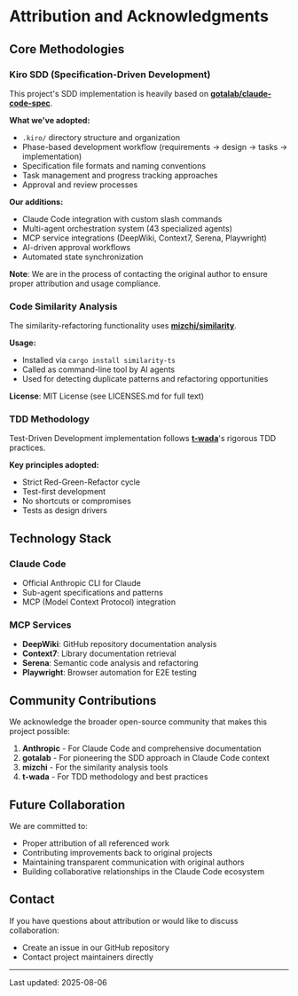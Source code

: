 # Attribution and Acknowledgments

## Core Methodologies

### Kiro SDD (Specification-Driven Development)
This project's SDD implementation is heavily based on **[gotalab/claude-code-spec](https://github.com/gotalab/claude-code-spec)**.

**What we've adopted:**
- `.kiro/` directory structure and organization
- Phase-based development workflow (requirements → design → tasks → implementation)
- Specification file formats and naming conventions
- Task management and progress tracking approaches
- Approval and review processes

**Our additions:**
- Claude Code integration with custom slash commands
- Multi-agent orchestration system (43 specialized agents)
- MCP service integrations (DeepWiki, Context7, Serena, Playwright)
- AI-driven approval workflows
- Automated state synchronization

**Note**: We are in the process of contacting the original author to ensure proper attribution and usage compliance.

### Code Similarity Analysis
The similarity-refactoring functionality uses **[mizchi/similarity](https://github.com/mizchi/similarity)**.

**Usage:**
- Installed via `cargo install similarity-ts`
- Called as command-line tool by AI agents
- Used for detecting duplicate patterns and refactoring opportunities

**License**: MIT License (see LICENSES.md for full text)

### TDD Methodology
Test-Driven Development implementation follows **[t-wada](https://github.com/t-wada)**'s rigorous TDD practices.

**Key principles adopted:**
- Strict Red-Green-Refactor cycle
- Test-first development
- No shortcuts or compromises
- Tests as design drivers

## Technology Stack

### Claude Code
- Official Anthropic CLI for Claude
- Sub-agent specifications and patterns
- MCP (Model Context Protocol) integration

### MCP Services
- **DeepWiki**: GitHub repository documentation analysis
- **Context7**: Library documentation retrieval
- **Serena**: Semantic code analysis and refactoring
- **Playwright**: Browser automation for E2E testing

## Community Contributions

We acknowledge the broader open-source community that makes this project possible:

1. **Anthropic** - For Claude Code and comprehensive documentation
2. **gotalab** - For pioneering the SDD approach in Claude Code context
3. **mizchi** - For the similarity analysis tools
4. **t-wada** - For TDD methodology and best practices

## Future Collaboration

We are committed to:
- Proper attribution of all referenced work
- Contributing improvements back to original projects
- Maintaining transparent communication with original authors
- Building collaborative relationships in the Claude Code ecosystem

## Contact

If you have questions about attribution or would like to discuss collaboration:
- Create an issue in our GitHub repository
- Contact project maintainers directly

---

Last updated: 2025-08-06